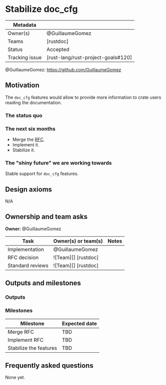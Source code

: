# Stabilize doc_cfg

| Metadata       |                                    |
| ---            | ---                                |
| Owner(s)       | @GuillaumeGomez                    |
| Teams          | [rustdoc]                          |
| Status         | Accepted                           |
| Tracking issue | [rust-lang/rust-project-goals#120] |


@GuillaumeGomez: https://github.com/GuillaumeGomez

## Motivation

The `doc_cfg` features would allow to provide more information to crate users reading the documentation.

### The status quo

### The next six months

* Merge the [RFC](https://github.com/rust-lang/rfcs/pull/3631).
* Implement it.
* Stabilize it.

### The "shiny future" we are working towards

Stable support for `doc_cfg` features.

## Design axioms

N/A

## Ownership and team asks

**Owner:** @GuillaumeGomez


| Task             | Owner(s) or team(s) | Notes |
| ---------------- | ------------------- | ----- |
| Implementation   | @GuillaumeGomez     |       |
| RFC decision     | ![Team][] [rustdoc] |       |
| Standard reviews | ![Team][] [rustdoc] |       |

## Outputs and milestones

### Outputs

### Milestones

| Milestone              | Expected date |
| ---------------------- | ------------- |
| Merge RFC              | TBD           |
| Implement RFC          | TBD           |
| Stabilize the features | TBD           |

## Frequently asked questions

None yet.